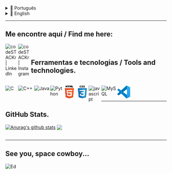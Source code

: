 <div>
 <details>
  <summary>🌊 Português</summary>

  ### Ei, tudo bem? Meu nome é Matheus Marcolino e seja bem-vindo ao meu github! ✌️ 

  ## Eu sou um aluno de Ciência da Computação e desenvolvedor de softwares!

  - 🎓 Eu estou atualmente cursando o segundo período do curso de Ciência da Computação na PUC-MG.
  - 📑 Meus projetos atuais são uma cálculadora cientifica desenvolvida com python e uma atualização para o meu RPG de turnos, que trará uma interface gráfica para o jogo.
  - 💹 Objetivos do ano: Contribuir em projetos de código aberto.
  - 🎼 Mais um pouco sobre mim: Eu toco guitarra e baixo no meu tempo livre!
  </details>

  <details>
    <summary>🗽 English</summary>

  ### Hey, how you're doing? I'm Matheus Marcolino and welcome to my github! ✌️ 

  ## I´m a computer science student and software developer!

  - 🎓 I'm currently on the second period of my Computer Science degree at PUC-Minas.
  - 📑 My current projects are a scientific calculator and a update to my RPG game, which will include a graphic interface to the game.
  - 💹 2021 goals: Contribute on open source projects.
  - 🎼 More about me: I love to play guitar and bass!
  </details>
</div>

---
 ## Me encontre aqui / Find me here:
<div>

  [<img align="left" alt="codeSTACKr | LinkedIn" width="40px" src="https://image.flaticon.com/icons/png/512/174/174857.png" />][linkedin]
  [<img align="left" alt="codeSTACKr | Instagram" width="40px" src="https://image.flaticon.com/icons/png/512/174/174855.png" />][instagram]

  [linkedin]: https://www.linkedin.com/in/matheus-marcolino-a17741208/
  [instagram]: https://www.instagram.com/mmarcolino_/?hl=en

</div>
<br />

## Ferramentas e tecnologias / Tools and technologies.
<div style="display: inline_block"><br>
  <img align="left" alt="C" width="40px" src="https://upload.wikimedia.org/wikipedia/commons/thumb/1/18/C_Programming_Language.svg/1200px-C_Programming_Language.svg.png" />
  <img align="left" alt="C++" width="50px" src="https://sdtimes.com/wp-content/uploads/2018/03/cpppp.png" />
  <img align="left" alt="Java" width="50px" src="https://images.vexels.com/media/users/3/166401/isolated/lists/b82aa7ac3f736dd78570dd3fa3fa9e24-java-programming-language-icon.png" />
  <img align="left" alt="Python" width="40px" src="https://cdn3.iconfinder.com/data/icons/logos-and-brands-adobe/512/267_Python-512.png" />
  <img align="left" alt="HTML5" width="40px" src="https://raw.githubusercontent.com/github/explore/80688e429a7d4ef2fca1e82350fe8e3517d3494d/topics/html/html.png" />
  <img align="left" alt="css3" width="40px" src="https://raw.githubusercontent.com/github/explore/80688e429a7d4ef2fca1e82350fe8e3517d3494d/topics/css/css.png" />
  <img align="left" alt="javascript" width="40px"   src="https://cdn.iconscout.com/icon/free/png-256/javascript-2038874-1720087.png" />
  <img align="left" alt="MySQL" width="50px" src="https://altyra.com/wp-content/uploads/2018/11/mysql-logo-png-transparent.png"/>
  <img align="left" alt="Visual Studio Code" width="40px" src="https://raw.githubusercontent.com/github/explore/80688e429a7d4ef2fca1e82350fe8e3517d3494d/topics/visual-studio-code/visual-studio-code.png" />
</div>
<br />
<br />

---
## GitHub Stats.
<div>
  <a href="https://github.com/matheusede?tab=repositories" target="_blank"><img height="180em" align="center" src="https://github-readme-stats.vercel.app/api?username=matheusede&show_icons=true&include_all_commits=true&theme=dracula" alt="Anurag's github   stats" /></a>
  <a href="https://github.com/matheusede?tab=repositories" target="_blank"><img height="180em" align="center" src="https://github-readme-stats.vercel.app/api/top-langs/?username=matheusede&layout=compact&theme=dracula" /></a>
</div>

<br />

---

## See you, space cowboy...
<div>
<img align="center" alt="Ed" width="500px" src="https://64.media.tumblr.com/51d98865d8113e0e00943bf52b85fce5/tumblr_pwtjfx2HE51vpvdbgo1_500.gifv" />
</div>

